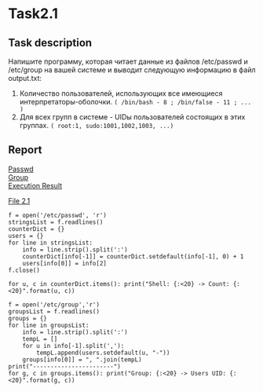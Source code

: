 # Task2.1

## Task description

Напишите программу, которая читает данные из файлов
/etc/passwd и /etc/group на вашей системе и выводит
следующую информацию в файл output.txt:
1. Количество пользователей, использующих все имеющиеся
интерпретаторы-оболочки.
```( /bin/bash - 8 ; /bin/false - 11 ; ... )```
2. Для всех групп в системе - UIDы пользователей
состоящих в этих группах.
```( root:1, sudo:1001,1002,1003, ...)```

## Report

[Passwd](passwd)    
[Group](group)    
[Execution Result](Result.txt)    

[File 2.1](Task2.1.py)   

```
f = open('/etc/passwd', 'r')
stringsList = f.readlines()
counterDict = {}
users = {}
for line in stringsList:
    info = line.strip().split(':')
    counterDict[info[-1]] = counterDict.setdefault(info[-1], 0) + 1
    users[info[0]] = info[2]
f.close()

for u, c in counterDict.items(): print("Shell: {:<20} -> Count: {:<20}".format(u, c))

f = open('/etc/group','r')
groupsList = f.readlines()
groups = {}
for line in groupsList:
    info = line.strip().split(':')
    tempL = []
    for u in info[-1].split(','):
        tempL.append(users.setdefault(u, "-"))
    groups[info[0]] = ", ".join(tempL)
print("-----------------------")
for g, c in groups.items(): print("Group: {:<20} -> Users UID: {:<20}".format(g, c))
```
